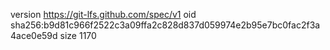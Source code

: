 version https://git-lfs.github.com/spec/v1
oid sha256:b9d81c966f2522c3a09ffa2c828d837d059974e2b95e7bc0fac2f3a4ace0e59d
size 1170
